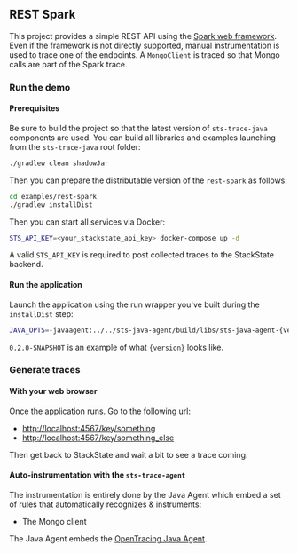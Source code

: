 ## REST Spark

This project provides a simple REST API using the [Spark web framework][1]. Even if the framework is not directly
supported, manual instrumentation is used to trace one of the endpoints. A ``MongoClient`` is traced so that
Mongo calls are part of the Spark trace.

[1]: http://sparkjava.com/

### Run the demo

#### Prerequisites

Be sure to build the project so that the latest version of ``sts-trace-java`` components are used. You can build
all libraries and examples launching from the ``sts-trace-java`` root folder:
```bash
./gradlew clean shadowJar
```

Then you can prepare the distributable version of the ``rest-spark`` as follows:
```bash
cd examples/rest-spark
./gradlew installDist
```

Then you can start all services via Docker:
```bash
STS_API_KEY=<your_stackstate_api_key> docker-compose up -d
```

A valid ``STS_API_KEY`` is required to post collected traces to the StackState backend.

#### Run the application

Launch the application using the run wrapper you've built during the ``installDist`` step:
```bash
JAVA_OPTS=-javaagent:../../sts-java-agent/build/libs/sts-java-agent-{version}.jar -Dsts.service.name=rest-spark build/install/rest-spark/bin/rest-spark
```

``0.2.0-SNAPSHOT`` is an example of what ``{version}`` looks like.

### Generate traces

#### With your web browser

Once the application runs. Go to the following url:

* [http://localhost:4567/key/something][2]
* [http://localhost:4567/key/something_else][3]

Then get back to StackState and wait a bit to see a trace coming.

[2]: http://localhost:4567/key/something
[3]: http://localhost:4567/key/something_else

#### Auto-instrumentation with the `sts-trace-agent`

The instrumentation is entirely done by the Java Agent which embed a set of rules that automatically recognizes &
instruments:

- The Mongo client

The Java Agent embeds the [OpenTracing Java Agent](https://github.com/opentracing-contrib/java-agent).
